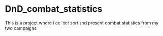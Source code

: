 # DnD_combat_statistics
This is a project where i collect sort and present combat statistics from my two campaigns
